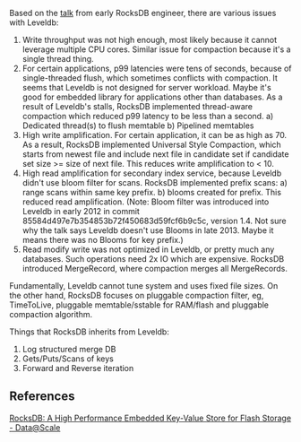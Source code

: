 Based on the [talk](https://www.youtube.com/watch?v=V_C-T5S-w8g) from early RocksDB engineer, there are various issues with Leveldb:

1. Write throughput was not high enough, most likely because it cannot leverage multiple CPU cores. Similar issue for compaction because it's a single thread thing.
2. For certain applications, p99 latencies were tens of seconds, because of single-threaded flush, which sometimes conflicts with compaction. It seems that Leveldb is not designed for server workload. Maybe it's good for embedded library for applications other than databases. As a result of Leveldb's stalls, RocksDB implemented thread-aware compaction which reduced p99 latency to be less than a second.
  a) Dedicated thread(s) to flush memtable
  b) Pipelined memtables
3. High write amplification. For certain application, it can be as high as 70. As a result, RocksDB implemented Universal Style Compaction, which starts from newest file and include next file in candidate set if candidate set size >= size of next file. This reduces write amplification to < 10.
4. High read amplification for secondary index service, because Leveldb didn't use bloom filter for scans. RocksDB implemented prefix scans: a) range scans within same key prefix. b) blooms created for prefix. This reduced read amplification. (Note: Bloom filter was introduced into Leveldb in early 2012 in commit 85584d497e7b354853b72f450683d59fcf6b9c5c, version 1.4. Not sure why the talk says Leveldb doesn't use Blooms in late 2013. Maybe it means there was no Blooms for key prefix.)
5. Read modify write was not optimized in Leveldb, or pretty much any databases. Such operations need 2x IO which are expensive. RocksDB introduced MergeRecord, where compaction merges all MergeRecords.

Fundamentally, Leveldb cannot tune system and uses fixed file sizes. On the other hand, RocksDB focuses on pluggable compaction filter, eg, TimeToLive, pluggable memtable/sstable for RAM/flash and pluggable compaction algorithm.

Things that RocksDB inherits from Leveldb:
1. Log structured merge DB
2. Gets/Puts/Scans of keys
3. Forward and Reverse iteration

## References

[RocksDB: A High Performance Embedded Key-Value Store for Flash Storage - Data@Scale](https://www.youtube.com/watch?v=V_C-T5S-w8g)
